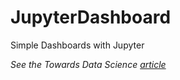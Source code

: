 # JupyterDashboard
 Simple Dashboards with Jupyter  

 *See the Towards Data Science [article](https://towardsdatascience.com/simple-dashboards-just-with-jupyter-187c4ea2502d)*